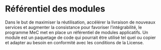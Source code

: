 # Référentiel des modules
Dans le but de maximiser la réutilisation, accélérer la livraison de nouveaux services et augmenter la consistance pour favoriser l’intégrabilité, le programme MeC met en place un référentiel de modules applicatifs.
Un module est un paquetage de code qui pourrait être utilisé tel quel ou copier et adapter au besoin en conformité avec les conditions de la License.
